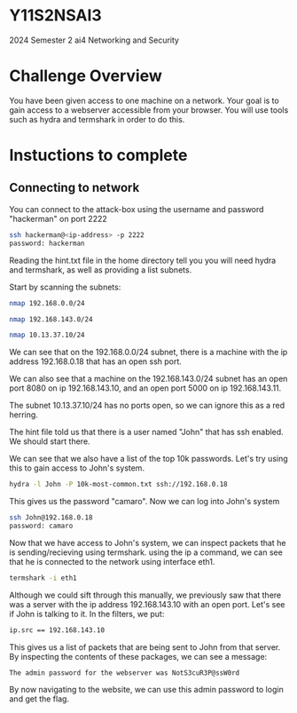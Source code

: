 # Y11S2NSAI3
2024 Semester 2 ai4 Networking and Security

# Challenge Overview
You have been given access to one machine on a network. Your goal is to gain access to a webserver accessible from your browser. You will use tools such as hydra and termshark in order to do this.


# Instuctions to complete
## Connecting to network
You can connect to the attack-box using the username and password "hackerman" on port 2222
```bash
ssh hackerman@<ip-address> -p 2222
password: hackerman
```

Reading the hint.txt file in the home directory tell you you will need hydra and termshark, as well as providing a list subnets.

Start by scanning the subnets:
```bash
nmap 192.168.0.0/24

nmap 192.168.143.0/24

nmap 10.13.37.10/24
```

We can see that on the 192.168.0.0/24 subnet, there is a machine with the ip address 192.168.0.18 that has an open ssh port. 

We can also see that a machine on the 192.168.143.0/24 subnet has an open port 8080 on ip 192.168.143.10, and an open port 5000 on ip 192.168.143.11.

The subnet 10.13.37.10/24 has no ports open, so we can ignore this as a red herring.

The hint file told us that there is a user named "John" that has ssh enabled. We should start there.

We can see that we also have a list of the top 10k passwords. Let's try using this to gain access to John's system.

```bash
hydra -l John -P 10k-most-common.txt ssh://192.168.0.18
```

This gives us the password "camaro". Now we can log into John's system
```bash
ssh John@192.168.0.18
password: camaro
```

Now that we have access to John's system, we can inspect packets that he is sending/recieving using termshark. using the ip a command, we can see that he is connected to the network using interface eth1.
```bash
termshark -i eth1
```

Although we could sift through this manually, we previously saw that there was a server with the ip address 192.168.143.10 with an open port. Let's see if John is talking to it. In the filters, we put:
```bash
ip.src == 192.168.143.10
```

This gives us a list of packets that are being sent to John from that server. By inspecting the contents of these packages, we can see a message:
```
The admin password for the webserver was NotS3cuR3P@ssW0rd
```

By now navigating to the website, we can use this admin password to login and get the flag.
